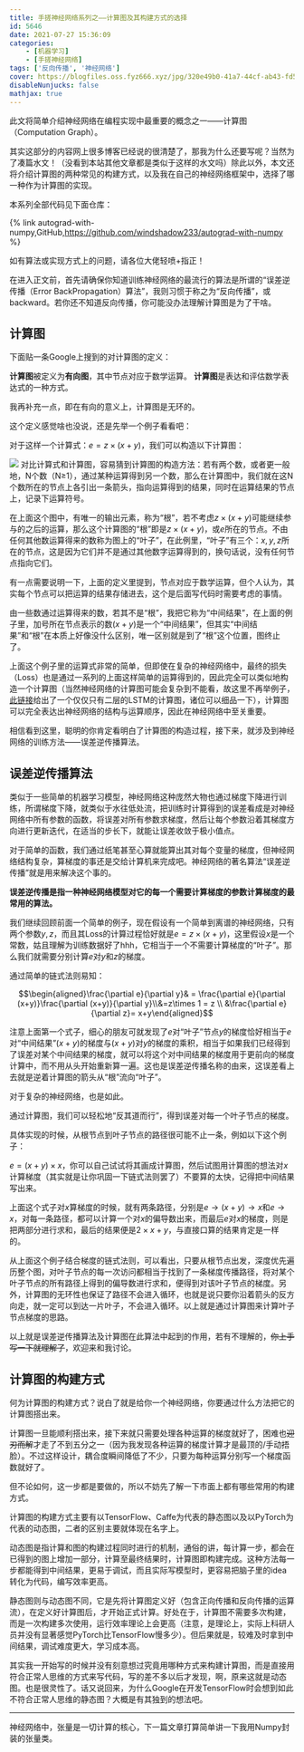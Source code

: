 ```yaml
---
title: 手搓神经网络系列之——计算图及其构建方式的选择
id: 5646
date: 2021-07-27 15:36:09
categories:
    - [机器学习]
    - [手搓神经网络]
tags: ['反向传播', '神经网络']
cover: https://blogfiles.oss.fyz666.xyz/jpg/320e49b0-41a7-44cf-ab43-fd5bebb3a208.jpg
disableNunjucks: false
mathjax: true
---
```


此文将简单介绍神经网络在编程实现中最重要的概念之一——计算图（Computation Graph）。

其实这部分的内容网上很多博客已经说的很清楚了，那我为什么还要写呢？当然为了凑篇水文！（没看到本站其他文章都是类似于这样的水文吗）除此以外，本文还将介绍计算图的两种常见的构建方式，以及我在自己的神经网络框架中，选择了哪一种作为计算图的实现。

本系列全部代码见下面仓库：

{% link autograd-with-numpy,GitHub,https://github.com/windshadow233/autograd-with-numpy %}

如有算法或实现方式上的问题，请各位大佬轻喷+指正！

在进入正文前，首先请确保你知道训练神经网络的最流行的算法是所谓的“误差逆传播（Error BackPropagation）算法”，我则习惯于称之为“反向传播”，或backward。若你还不知道反向传播，你可能没办法理解计算图是为了干啥。


## 计算图


下面贴一条Google上搜到的对计算图的定义：


**计算图**被定义为**有向图**，其中节点对应于数学运算。 **计算图**是表达和评估数学表达式的一种方式。 


我再补充一点，即在有向的意义上，计算图是无环的。


这个定义感觉啥也没说，还是先举一个例子看看吧：


对于这样一个计算式：$e=z\times(x+y)$，我们可以构造以下计算图：

![](https://blogfiles.oss.fyz666.xyz/jpg/320e49b0-41a7-44cf-ab43-fd5bebb3a208.jpg)
对比计算式和计算图，容易猜到计算图的构造方法：若有两个数，或者更一般地，N个数（N≥1），通过某种运算得到另一个数，那么在计算图中，我们就在这N个数所在的节点上各引出一条箭头，指向运算得到的结果，同时在运算结果的节点上，记录下运算符号。


在上面这个图中，有唯一的输出元素，称为“根”，若不考虑$z\times(x+y)$可能继续参与的之后的运算，那么这个计算图的“根”即是$z\times(x+y)$，或$e$所在的节点。不由任何其他数运算得来的数称为图上的“叶子”，在此例里，“叶子”有三个：$x,y,z$所在的节点，这是因为它们并不是通过其他数字运算得到的，换句话说，没有任何节点指向它们。


有一点需要说明一下，上面的定义里提到，节点对应于数学运算，但个人认为，其实每个节点可以把运算的结果存储进去，这个是后面写代码时需要考虑的事情。


由一些数通过运算得来的数，若其不是“根”，我把它称为“中间结果”，在上面的例子里，加号所在节点表示的数$(x+y)$是一个“中间结果”，但其实“中间结果”和“根”在本质上好像没什么区别，唯一区别就是到了“根”这个位置，图终止了。


上面这个例子里的运算式非常的简单，但即使在复杂的神经网络中，最终的损失（Loss）也是通过一系列的上面这样简单的运算得到的，因此完全可以类似地构造一个计算图（当然神经网络的计算图可能会复杂到不能看，故这里不再举例子，[此链接](https://blogfiles.oss.fyz666.xyz/pdf/5b2f240b-80dd-4096-824d-84b9acc91680.pdf)给出了一个仅仅只有二层的LSTM的计算图，诸位可以细品一下），计算图可以完全表达出神经网络的结构与运算顺序，因此在神经网络中至关重要。


相信看到这里，聪明的你肯定看明白了计算图的构造过程，接下来，就涉及到神经网络的训练方法——误差逆传播算法。


## 误差逆传播算法


类似于一些简单的机器学习模型，神经网络这种庞然大物也通过梯度下降进行训练，所谓梯度下降，就类似于水往低处流，把训练时计算得到的误差看成是对神经网络中所有参数的函数，将误差对所有参数求梯度，然后让每个参数沿着其梯度方向进行更新迭代，在适当的步长下，就能让误差收敛于极小值点。


对于简单的函数，我们通过纸笔甚至心算就能算出其对每个变量的梯度，但神经网络结构复杂，算梯度的事还是交给计算机来完成吧。神经网络的著名算法“误差逆传播”就是用来解决这个事的。


**误差逆传播是指一种神经网络模型对它的每一个需要计算梯度的参数计算梯度的最常用的算法。**


我们继续回顾前面一个简单的例子，现在假设有一个简单到离谱的神经网络，只有两个参数$y,z$，而且其Loss的计算过程恰好就是$e=z\times(x+y)$，这里假设$x$是一个常数，姑且理解为训练数据好了hhh，它相当于一个不需要计算梯度的“叶子”。那么我们就需要分别计算$e$对$y$和$z$的梯度。


通过简单的链式法则易知：


$$\begin{aligned}\frac{\partial e}{\partial y}& = \frac{\partial e}{\partial (x+y)}\frac{\partial (x+y)}{\partial y}\\&=z\times 1 = z \\ &\frac{\partial e}{\partial z}= x+y\end{aligned}$$


注意上面第一个式子，细心的朋友可就发现了$e$对“叶子”节点$y$的梯度恰好相当于$e$对“中间结果”$(x+y)$的梯度与$(x+y)$对$y$的梯度的乘积，相当于如果我们已经得到了误差对某个中间结果的梯度，就可以将这个对中间结果的梯度用于更前向的梯度计算中，而不用从头开始重新算一遍。这也是误差逆传播名称的由来，这误差看上去就是逆着计算图的箭头从“根”流向“叶子”。


对于复杂的神经网络，也是如此。


通过计算图，我们可以轻松地“反其道而行”，得到误差对每一个叶子节点的梯度。


具体实现的时候，从根节点到叶子节点的路径很可能不止一条，例如以下这个例子：


$e=(x+y)\times x$，你可以自己试试将其画成计算图，然后试图用计算图的想法对$x$计算梯度（其实就是让你巩固一下链式法则罢了）不要算的太快，记得把中间结果写出来。


上面这个式子对$x$算梯度的时候，就有两条路径，分别是$e\to (x+y)\to x$和$e\to x$，对每一条路径，都可以计算一个对$x$的偏导数出来，而最后$e$对$x$的梯度，则是把两部分进行求和，最后的结果便是$2\times x+y$，与直接口算的结果肯定是一样的。


从上面这个例子结合梯度的链式法则，可以看出，只要从根节点出发，深度优先遍历整个图，对叶子节点的每一次访问都相当于找到了一条梯度传播路径，将对某个叶子节点的所有路径上得到的偏导数进行求和，便得到对该叶子节点的梯度。另外，计算图的无环性也保证了路径不会进入循环，也就是说只要你沿着箭头的反方向走，就一定可以到达一片叶子，不会进入循环。以上就是通过计算图来计算叶子节点梯度的思路。


以上就是误差逆传播算法及计算图在此算法中起到的作用，若有不理解的，~~你上手写一下就理解了~~，欢迎来和我讨论。


## 计算图的构建方式


何为计算图的构建方式？说白了就是给你一个神经网络，你要通过什么方法把它的计算图搭出来。


计算图一旦能顺利搭出来，接下来就只需要处理各种运算的梯度就好了，困难也~~迎刃而解~~才走了不到五分之一（因为我发现各种运算的梯度计算才是最顶的/手动捂脸）。不过这样设计，耦合度瞬间降低了不少，只要为每种运算分别写一个梯度函数就好了。


但不论如何，这一步都是要做的，所以不妨先了解一下市面上都有哪些常用的构建方式。


计算图的构建方式主要有以TensorFlow、Caffe为代表的静态图以及以PyTorch为代表的动态图，二者的区别主要就体现在名字上。


动态图是指计算和图的构建过程同时进行的机制，通俗的讲，每计算一步，都会在已得到的图上增加一部分，计算至最终结果时，计算图即构建完成。这种方法每一步都能得到中间结果，更易于调试，而且实际写模型时，更容易把脑子里的idea转化为代码，编写效率更高。


静态图则与动态图不同，它是先将计算图定义好（包含正向传播和反向传播的运算流），在定义好计算图后，才开始正式计算。好处在于，计算图不需要多次构建，而是一次构建多次使用，运行效率理论上会更高（注意，是理论上，实际上科研人员并没有显著感觉PyTorch比TensorFlow慢多少）。但后果就是，较难及时拿到中间结果，调试难度更大，学习成本高。


其实我一开始写的时候并没有刻意想过究竟用哪种方式来构建计算图，而是直接用符合正常人思维的方式来写代码，写的差不多以后才发现，啊，原来这就是动态图。也是很灵性了。话又说回来，为什么Google在开发TensorFlow时会想到如此不符合正常人思维的静态图？大概是有其独到的想法吧。


---

神经网络中，张量是一切计算的核心，下一篇文章打算简单讲一下我用Numpy封装的张量类。
